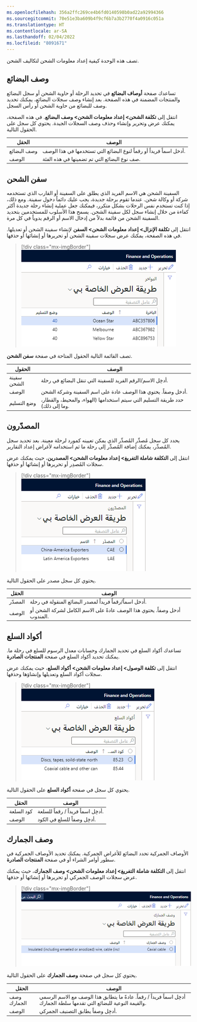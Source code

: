 ```yaml
---
ms.openlocfilehash: 356a2ffc269ce4b6fd0140598b0ad22a92994366
ms.sourcegitcommit: 70e51e3ba609b4f9cf6b7a3b2770f4a0916c051a
ms.translationtype: HT
ms.contentlocale: ar-SA
ms.lasthandoff: 02/04/2022
ms.locfileid: "8091671"
---
```

تصف هذه الوحدة كيفية إعداد معلومات الشحن لتكاليف الشحن.

## <a name="description-of-goods"></a>وصف البضائع

تساعدك صفحة **أوصاف البضائع** في تحديد الرحلة أو حاوية الشحن أو سجل البضائع والمنتجات المضمنة في هذه الصفحة. بعد إنشاء وصف سجلات البضائع، يمكنك تحديد وصف للبضائع من حاوية الشحن أو رأس السجل.

انتقل إلى **تكلفة الشحن> إعداد معلومات الشحن> وصف البضائع**. في هذه الصفحة، يمكنك عرض وتحرير وإنشاء وحذف وصف السجلات الجيدة. يحتوي كل سجل على الحقول التالية.

|     الحقل                   |     الوصف‏‎                                                                                           |
|-----------------------------|-----------------------------------------------------------------------------------------------------------|
|     وصف البضائع    |     أدخل اسماً فريداً أو رقماً لنوع البضائع التي تستخدمها في هذا الوصف.          |
|     الوصف‏‎             |     صف نوع البضائع التي تم تضمينها في هذه الفئة.                                      |

## <a name="vessels"></a>سفن الشحن

السفينة الشحن هي الاسم الفريد الذي يطلق على السفينة أو القارب الذي تستخدمه شركة أو وكالة شحن. عندما تقوم برحلة جديدة، يجب عليك دائماً دخول سفينة. ومع ذلك، إذا كنت تستخدم نفس الرحلات بشكل متكرر، فيمكنك جعل عملية إنشاء رحلة جديدة أكثر كفاءة من خلال إنشاء سجل لكل سفينة الشحن. يسمح هذا الأسلوب للمستخدمين بتحديد السفينة الشحن من قائمة بدلاً من إدخال الاسم أو الرقم يدوياً في كل مرة.

انتقل إلى **تكلفة الإنزال> إعداد معلومات الشحن> السفن** لإنشاء سفينة الشحن أو تعديلها. في هذه الصفحة، يمكنك عرض سجلات سفينة الشحن أو تحريرها أو إنشائها أو حذفها.

> [!div class="mx-imgBorder"]
> [![لقطة شاشة لقائمة سفن الشحن المتاحة للاستخدام في تكاليف الهبوط.](../media/vessels.png)](../media/vessels.png#lightbox)

تصف القائمة التالية الحقول المتاحة في صفحة **سفن الشحن**.

|     الحقول              |     الوصف‏‎                                                                                                        |
|-------------------------|------------------------------------------------------------------------------------------------------------------------|
|     سفينة الشحن              |     أدخِل الاسم/الرقم الفريد للسفينة التي تنقل البضائع في رحلة.                           |
|     الوصف‏‎         |     أدخل وصفاً. يحتوي هذا الوصف عادة على اسم السفينة وشركة الشحن.          |
|     وضع التسليم    |     حدد طريقة التسليم التي سيتم استخدامها (الهواء، والمحيط، والقطار، وما إلى ذلك).                                       |

## <a name="exporters"></a>المصدّر‬ون

يحدد كل سجل مُصدِّر المُصدِّر الذي يمكن تعيينه كمورد لرحلة معينة. بعد تحديد سجل المُصدِّر، يمكنك إضافة المُصدِّر إلى رحلة ما ثم استخدامه لأغراض إعداد التقارير.

انتقل إلى **التكلفة شاملة التفريغ> إعداد معلومات الشحن> المصدرين**، حيث يمكنك عرض سجلات المُصدِر أو تحريرها أو إنشائها أو حذفها.

> [!div class="mx-imgBorder"]
> [![لقطة شاشة لقائمة المصدرين المتوفرة في النظام.](../media/exporters.png)](../media/exporters.png#lightbox)

يحتوي كل سجل مصدر على الحقول التالية.

|     الحقل          |     الوصف‏‎                                                                                                       |
|--------------------|-----------------------------------------------------------------------------------------------------------------------|
|     المصدّر‬       |     أدخل اسماً/رقماً فريداً لمصدر البضائع المنقولة في رحلة.                          |
|     الوصف‏‎    |     أدخل وصفاً. يحتوي هذا الوصف عادةً على الاسم الكامل لشركة الشحن أو المندوب.          |

## <a name="commodity-codes"></a>أكواد السلع

تساعدك أكواد السلع في تحديد الجمارك وحسابات معدل الرسوم للسلع في رحلة ما. يمكنك تحديد أكواد السلع في صفحة **المنتجات الصادرة**.

انتقل إلى **تكلفة الوصول> إعداد معلومات الشحن> أكواد السلع**، حيث يمكنك عرض سجلات أكواد السلع وتعديلها وإنشاؤها وحذفها.

> [!div class="mx-imgBorder"]
> [![لقطة شاشة لقائمة أكواد السلع المتاحة.](../media/commodity-codes.png)](../media/commodity-codes.png#lightbox)

يحتوي كل سجل في صفحة **أكواد السلع** على الحقول التالية.

|     الحقل             |     الوصف‏‎                                             |
|-----------------------|-------------------------------------------------------------|
|     كود السلعة    |     أدخِل اسماً فريداً / رقماً للسلعة.           |
|     الوصف‏‎       |     أدخِل وصفاً للسلع في الكود.    |

## <a name="customs-description"></a>وصف الجمارك

الأوصاف الجمركية تحدد البضائع للأغراض الجمركية. يمكنك تحديد الأوصاف الجمركية في سطور أوامر الشراء أو في صفحة **المنتجات الصادرة**.

انتقل إلى **التكلفة شاملة التفريغ> إعداد معلومات الشحن> وصف الجمارك**، حيث يمكنك عرض سجلات الوصف الجمركي أو تحريرها أو إنشائها أو حذفها.

> [!div class="mx-imgBorder"]
> [![لقطة شاشة لقائمة السلع وأوصافها المتاحة للجمارك.](../media/customs-description.png)](../media/customs-description.png#lightbox)

يحتوي كل سجل في صفحة **وصف الجمارك** على الحقول التالية.

|     الحقل                  |     الوصف‏‎                                                                                                                                                              |
|----------------------------|------------------------------------------------------------------------------------------------------------------------------------------------------------------------------|
|     وصف الجمارك    |     أدخِل اسماً فريداً / رقماً. عادةً ما يتطابق هذا الوصف مع الاسم الرسمي والقيمة النوعية للبضائع التي تقدمها سلطة الجمارك.          |
|     الوصف‏‎            |     أدخِل وصفاً يطابق التصنيف الجمركي.                                                                                                           |

